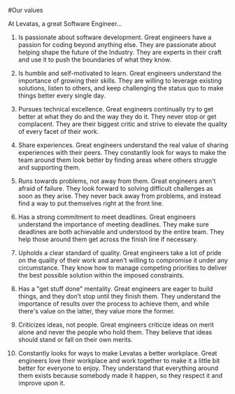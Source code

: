 #Our values

At Levatas, a great Software Engineer…

1. Is passionate about software development. Great engineers have a passion for coding beyond anything else. They are passionate about helping shape the future of the Industry. They are experts in their craft and use it to push the boundaries of what they know. 

2. Is humble and self-motivated to learn. Great engineers understand the importance of growing their skills. They are willing to leverage existing solutions, listen to others, and keep challenging the status quo to make things better every single day.

3. Pursues technical excellence. Great engineers continually try to get better at what they do and the way they do it. They never stop or get complacent. They are their biggest critic and strive to elevate the quality of every facet of their work.

4. Share experiences. Great engineers understand the real value of sharing experiences with their peers. They constantly look for ways to make the team around them look better by finding areas where others struggle and supporting them.

5. Runs towards problems, not away from them. Great engineers aren't afraid of failure. They look forward to solving difficult challenges as soon as they arise. They never back away from problems, and instead find a way to put themselves right at the front line. 

6. Has a strong commitment to meet deadlines. Great engineers understand the importance of meeting deadlines. They make sure deadlines are both achievable and understood by the entire team. They help those around them get across the finish line if necessary.

7. Upholds a clear standard of quality. Great engineers take a lot of pride on the quality of their work and aren't willing to compromise it under any circumstance. They know how to manage competing priorities to deliver the best possible solution within the imposed constraints.

8. Has a "get stuff done" mentality. Great engineers are eager to build things, and they don’t stop until they finish them. They understand the importance of results over the process to achieve them, and while there's value on the latter, they value more the former.

9. Criticizes ideas, not people. Great engineers criticize ideas on merit alone and never the people who hold them. They believe that ideas should stand or fall on their own merits.

10. Constantly looks for ways to make Levatas a better workplace. Great engineers love their workplace and work together to make it a little bit better for everyone to enjoy. They understand that everything around them exists because somebody made it happen, so they respect it and improve upon it.




#
